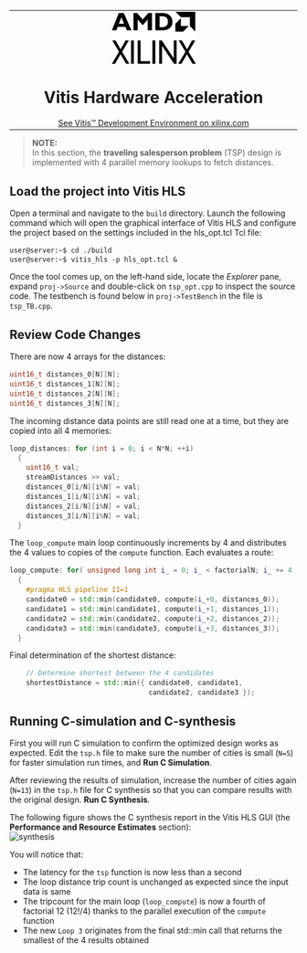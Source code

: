 ﻿<!--
/*
 * Copyright 2021 Xilinx, Inc.
 *
 * Licensed under the Apache License, Version 2.0 (the "License");
 * you may not use this file except in compliance with the License.
 * You may obtain a copy of the License at:
 * http://www.apache.org/licenses/LICENSE-2.0
 *
 * Unless required by applicable law or agreed to in writing, software
 * distributed under the License is distributed on an "AS IS" BASIS,
 * WITHOUT WARRANTIES OR CONDITIONS OF ANY KIND, either express or implied.
 * See the License for the specific language governing permissions and
 * limitations under the License.
 */ -->

<table class="sphinxhide" width="100%">
 <tr width="100%">
    <td align="center"><img src="https://raw.githubusercontent.com/Xilinx/Image-Collateral/main/xilinx-logo.png" width="30%"/><h1>Vitis Hardware Acceleration</h1>
    <a href="https://www.xilinx.com/products/design-tools/vitis.html">See Vitis™ Development Environment on xilinx.com</br></a>
    </td>
 </tr>
</table>


> **NOTE:**   
In this section, the **traveling salesperson problem** (TSP) design is implemented with 4 parallel memory lookups to fetch distances.

## Load the project into Vitis HLS
Open a terminal and navigate to the `build` directory. Launch the following command which will open the graphical interface of Vitis HLS and configure the project based on the settings included in the hls_opt.tcl Tcl file:

```console
user@server:~$ cd ./build
user@server:~$ vitis_hls -p hls_opt.tcl &
```
Once the tool comes up, on the left-hand side, locate the *Explorer* pane, expand `proj->Source` and double-click on `tsp_opt.cpp` to inspect the source code.
The testbench is found below in `proj->TestBench` in the file is `tsp_TB.cpp`.

## Review Code Changes

There are now 4 arrays for the distances:
```cpp
uint16_t distances_0[N][N];
uint16_t distances_1[N][N];
uint16_t distances_2[N][N];
uint16_t distances_3[N][N];
```
The incoming distance data points are still read one at a time, but they are copied into all 4 memories:
```cpp
loop_distances: for (int i = 0; i < N*N; ++i)
  {
    uint16_t val;
    streamDistances >> val;
    distances_0[i/N][i%N] = val;
    distances_1[i/N][i%N] = val;
    distances_2[i/N][i%N] = val;
    distances_3[i/N][i%N] = val;
  }
```
The `loop_compute` main loop continuously increments by 4 and distributes the 4 values to copies of the `compute` function.  Each evaluates a route:
```cpp
loop_compute: for( unsigned long int i_ = 0; i_ < factorialN; i_ += 4 )
  {
    #pragma HLS pipeline II=1
    candidate0 = std::min(candidate0, compute(i_+0, distances_0));
    candidate1 = std::min(candidate1, compute(i_+1, distances_1));
    candidate2 = std::min(candidate2, compute(i_+2, distances_2));
    candidate3 = std::min(candidate3, compute(i_+3, distances_3));
  }
```
Final determination of the shortest distance:
```cpp
    // Determine shortest between the 4 candidates
    shortestDistance = std::min({ candidate0, candidate1,
                                  candidate2, candidate3 });
```
## Running C-simulation and C-synthesis

First you will run C simulation to confirm the optimized design works as expected. Edit the `tsp.h` file to make sure the number of cities is small (`N=5`) for faster simulation run times, and **Run C Simulation**.  

After reviewing the results of simulation, increase the number of cities again (`N=13`) in the `tsp.h` file for C synthesis so that you can compare results with the original design. **Run C Synthesis**.

The following figure shows the C synthesis report in the Vitis HLS GUI (the **Performance and Resource Estimates** section):  
<img src="./images/synthesis2.png" alt="synthesis" title="synthesis" width="900" height="200" />  

You will notice that:
- The latency for the `tsp` function is now less than a second
- The loop distance trip count is unchanged as expected since the input data is same
- The tripcount for the main loop (`loop_compute`) is now a fourth of factorial 12 (12!/4) thanks to the parallel execution of the `compute` function
- The new `Loop 3` originates from the final std::min call that returns the smallest of the 4 results obtained
